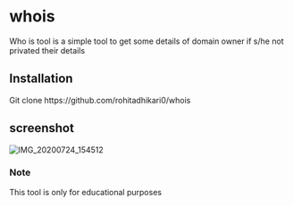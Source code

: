 # whois
Who is tool is a simple tool to get some details of domain owner if s/he not privated their details
<h2> Installation </h2>
Git clone https://github.com/rohitadhikari0/whois
<h2> screenshot </h2>

![IMG_20200724_154512](https://user-images.githubusercontent.com/50915427/88381373-05a2de80-cdc6-11ea-9eba-fce5761f8d61.jpg)

<h3> Note </h3>
<p> This tool is only for educational purposes </h3>
